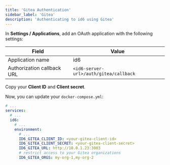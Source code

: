 ```yaml
---
title: 'Gitea Authentication'
sidebar_label: 'Gitea'
description: 'Authenticating to id6 using Gitea'
---
```


In **Settings / Applications**, add an OAuth application with the following settings:

| Field | Value |
| ---- | ---- |
| Application name   | id6 | 
| Authorization callback URL | `<id6-server-url>/auth/gitea/callback` |

Copy your **Client ID** and **Client secret**.

Now, you can update your `docker-compose.yml`:

```yaml
# ...
services:
  # ...
  id6:
    # ...
    environment:
      # ...
      ID6_GITEA_CLIENT_ID: <your-gitea-client-id>
      ID6_GITEA_CLIENT_SECRET: <your-gitea-client-secret>
      ID6_GITEA_URL: http://10.0.1.23:3003
      # restrict access to your Gitea organizations
      ID6_GITEA_ORGS: my-org-1,my-org-2
```
